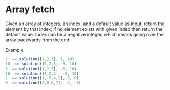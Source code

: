 # Array fetch

Given an array of integers, an index, and a default value as input, return the element by that index; if no element exists with given index then return the default value. Index can be a negative integer, which means going over the array backwards from the end.

Example
```js
2  == solution([1,2,3], 1, 10)
10  == solution([1,2,3], 5, 10)
3  == solution([1,2,3], -1, 10)
10  == solution([1,2,3], -5, 10)
1  == solution([1,-5,4,2], 0, 0)
0  == solution([8,0,6,7], -3, -8)
```